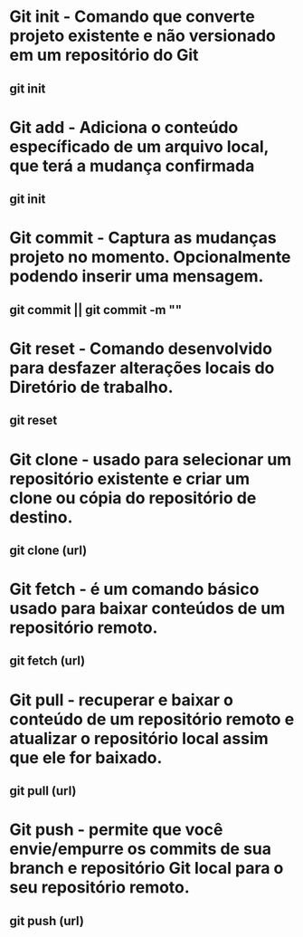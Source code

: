 # **Git init - Comando que converte projeto existente e não versionado em um repositório do Git**
## git init

# **Git add - Adiciona o conteúdo específicado de um arquivo local, que terá a mudança confirmada**
## git init

# **Git commit - Captura as mudanças projeto no momento. Opcionalmente podendo inserir uma mensagem.**
## git commit || git commit -m ""

# **Git reset - Comando desenvolvido para desfazer alterações locais do Diretório de trabalho.**
## git reset

# **Git clone - usado para selecionar um repositório existente e criar um clone ou cópia do repositório de destino.**
## git clone (url)

# **Git fetch - é um comando básico usado para baixar conteúdos de um repositório remoto.**
## git fetch (url)

# **Git pull - recuperar e baixar o conteúdo de um repositório remoto e atualizar o repositório local assim que ele for baixado.**
## git pull (url)

# **Git push -  permite que você envie/empurre os commits de sua branch e repositório Git local para o seu repositório remoto.**
## git push (url)
